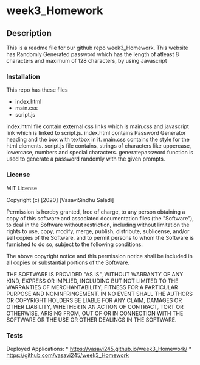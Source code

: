 # week3_Homework
## Description
This is a readme file for our github repo week3_Homework.
This website has Randomly Generated password which has the length of atleast 8 characters and maximum of 128 characters, by using Javascript
### Installation
 This repo has these files
 * index.html
 * main.css
 * script.js
 
 index.html file contain external css links which is main.css and javascript link which is linked to script.js.
 index.html contains Password Generator heading and the box with textbox in it.
 main.css contains the style for the html elements.
 script.js file contains, strings of characters like uppercase, lowercase, numbers and special characters. generatepassword function is used to generate a password randomly with the given prompts.
 ### License
 MIT License

Copyright (c) [2020] [VasaviSindhu Saladi]

Permission is hereby granted, free of charge, to any person obtaining a copy
of this software and associated documentation files (the "Software"), to deal
in the Software without restriction, including without limitation the rights
to use, copy, modify, merge, publish, distribute, sublicense, and/or sell
copies of the Software, and to permit persons to whom the Software is
furnished to do so, subject to the following conditions:

The above copyright notice and this permission notice shall be included in all
copies or substantial portions of the Software.

THE SOFTWARE IS PROVIDED "AS IS", WITHOUT WARRANTY OF ANY KIND, EXPRESS OR
IMPLIED, INCLUDING BUT NOT LIMITED TO THE WARRANTIES OF MERCHANTABILITY,
FITNESS FOR A PARTICULAR PURPOSE AND NONINFRINGEMENT. IN NO EVENT SHALL THE
AUTHORS OR COPYRIGHT HOLDERS BE LIABLE FOR ANY CLAIM, DAMAGES OR OTHER
LIABILITY, WHETHER IN AN ACTION OF CONTRACT, TORT OR OTHERWISE, ARISING FROM,
OUT OF OR IN CONNECTION WITH THE SOFTWARE OR THE USE OR OTHER DEALINGS IN THE
SOFTWARE.
### Tests
Deployed Applications:  * https://vasavi245.github.io/week3_Homework/
                        * https://github.com/vasavi245/week3_Homework
